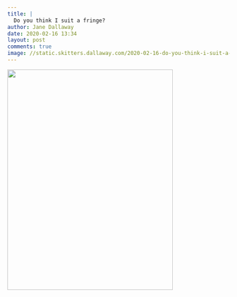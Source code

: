 ```yaml
---
title: |
  Do you think I suit a fringe?
author: Jane Dallaway
date: 2020-02-16 13:34
layout: post
comments: true
image: //static.skitters.dallaway.com/2020-02-16-do-you-think-i-suit-a-fringe-thumb-1-IMG-9853.JPG
---
```


<div>
        <a href="//static.skitters.dallaway.com/2020-02-16-do-you-think-i-suit-a-fringe-fullsize-1-IMG-9853.JPG">
          <img src="//static.skitters.dallaway.com/2020-02-16-do-you-think-i-suit-a-fringe-thumb-1-IMG-9853.JPG" width="375" height="500"/>
        </a>
      </div>


  
      